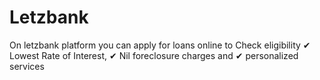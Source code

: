 # Letzbank
On letzbank platform you can apply for loans online to Check eligibility ✔ Lowest Rate of Interest, ✔ Nil foreclosure charges and ✔ personalized services
